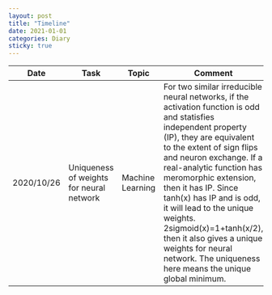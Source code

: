 ```yaml
---
layout: post
title: "Timeline"
date: 2021-01-01
categories: Diary
sticky: true
---
```


| Date | Task | Topic | Comment | Authors | Affiliations | Year |
|------------|------------------------------------------|------------------|---------------------------------------------------------------------------------------------------------------------------------------------------------------------------------------------------------------------------------------------------------------------------------------------------------------------------------------------------------------------------------------------------------------------------------------------------------------------------------|---------------------|--------------------|------|
| 2020/10/26 | Uniqueness of weights for neural network | Machine Learning | For two similar irreducible neural networks, if the activation function is odd and statisfies independent property (IP), they are equivalent to the extent of sign flips and neuron exchange. If a real-analytic function has meromorphic extension, then it has IP. Since tanh(x) has IP and is odd, it will lead to the unique weights. 2sigmoid(x)=1+tanh(x/2), then it also gives a unique weights for neural network. The uniqueness here means the unique global minimum. | Francesca Albertini | Rutgers University | 1993 |

<script src="https://cdn.mathjax.org/mathjax/latest/MathJax.js?config=TeX-AMS-MML_HTMLorMML" type="text/javascript"></script>
